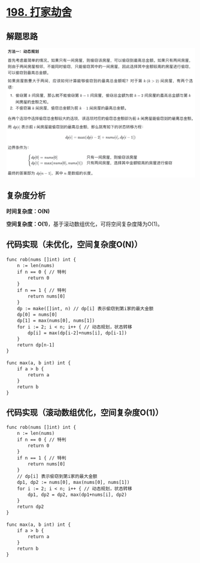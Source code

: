 # [198. 打家劫舍](https://leetcode-cn.com/problems/house-robber/)

## 解题思路

![320C4E2A-8628-4738-9A0E-4CFA365BC38F](images/320C4E2A-8628-4738-9A0E-4CFA365BC38F.png)

## 复杂度分析

**时间复杂度：O(N)**

**空间复杂度：O(1)**，基于滚动数组优化，可将空间复杂度降为O(1)。 

## 代码实现（未优化，空间复杂度O(N)）

```golang
func rob(nums []int) int {
	n := len(nums)
	if n == 0 { // 特判
		return 0
	}
	if n == 1 { // 特判
		return nums[0]
	}
	dp := make([]int, n) // dp[i] 表示偷窃到第i家的最大金额
	dp[0] = nums[0]
	dp[1] = max(nums[0], nums[1])
	for i := 2; i < n; i++ { // 动态规划，状态转移
		dp[i] = max(dp[i-2]+nums[i], dp[i-1])
	}
	return dp[n-1]
}

func max(a, b int) int {
	if a > b {
		return a
	}
	return b
}
```

## 代码实现（滚动数组优化，空间复杂度O(1)）

```golang
func rob(nums []int) int {
	n := len(nums)
	if n == 0 { // 特判
		return 0
	}
	if n == 1 { // 特判
		return nums[0]
	}
	// dp[i] 表示偷窃到第i家的最大金额
	dp1, dp2 := nums[0], max(nums[0], nums[1])
	for i := 2; i < n; i++ { // 动态规划，状态转移
		dp1, dp2 = dp2, max(dp1+nums[i], dp2)
	}
	return dp2
}

func max(a, b int) int {
	if a > b {
		return a
	}
	return b
}
```

